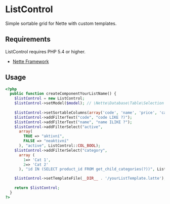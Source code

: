 # ListControl
Simple sortable grid for Nette with custom templates.

Requirements
------------

ListControl requires PHP 5.4 or higher.

- [Nette Framework](https://github.com/nette/nette)

Usage
-----

```php
<?php
  public function createComponentYourListName() {
    $listControl = new ListControl;
    $listControl->setModel($model); // \Nette\Database\Table\Selection
    
    $listControl->setSortableColumns(array('code', 'name', 'price', 'category'));
    $listControl->addFilterText("code", "code LIKE ?)");
    $listControl->addFilterText("name", "name ILIKE ?");
    $listControl->addFilterSelect("active",
      array(
        TRUE => "aktivní",
        FALSE => "neaktivní"
      ), "active", ListControl::COL_BOOL);
    $listControl->addFilterSelect("category",
      array (
        1=> 'Cat 1',
        2=> 'Cat 2'
      ), "id IN (SELECT product_id FROM get_child_categories(?))", ListControl::COL_INT);

    $listControl->setTemplateFile(__DIR__ . '/yourListTemplate.latte');
    
    return $listControl;
  }
?>
```
